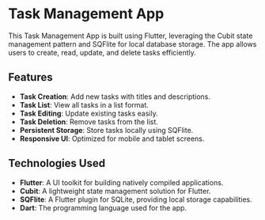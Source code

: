 # Task Management App

This Task Management App is built using Flutter, leveraging the Cubit state management pattern and SQFlite for local database storage. The app allows users to create, read, update, and delete tasks efficiently.

## Features

- **Task Creation**: Add new tasks with titles and descriptions.
- **Task List**: View all tasks in a list format.
- **Task Editing**: Update existing tasks easily.
- **Task Deletion**: Remove tasks from the list.
- **Persistent Storage**: Store tasks locally using SQFlite.
- **Responsive UI**: Optimized for mobile and tablet screens.

## Technologies Used

- **Flutter**: A UI toolkit for building natively compiled applications.
- **Cubit**: A lightweight state management solution for Flutter.
- **SQFlite**: A Flutter plugin for SQLite, providing local storage capabilities.
- **Dart**: The programming language used for the app.

